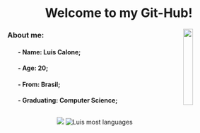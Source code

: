 
<h1 align="center">
    Welcome to my Git-Hub!
</h1>

<img align="right" width=21%
    src="https://media.tenor.com/MYaoHv7vvoUAAAAi/laughing-miles-morales.gif">
<h3 align="left">About me:</h3>
<ul>
    <h4>- Name: Luis Calone;</h4>
    <h4>- Age: 20;</h4>
    <h4>- From: Brasil;</h4>
    <h4>- Graduating: Computer Science;</h4>
</ul>

##

<div align="center">
    <img
        src="https://github-readme-stats.vercel.app/api?username=Luis-Calone&show_icons=true&theme=github_dark">
    <img
        src="https://github-readme-stats.vercel.app/api/top-langs/?username=Luis-Calone&layout=compact&theme=github_dark"
        alt="Luis most languages">
</div>

